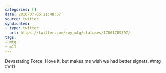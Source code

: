 ```yaml
---
categories: []
date: 2010-07-06 11:48:57
source: twitter
syndicated:
- type: twitter
  url: https://twitter.com/roy_mtg/statuses/17861709397/
tags:
- mtg
- m11
---
```


Devastating Force: I love it, but makes me wish we had better signets. #mtg #m11